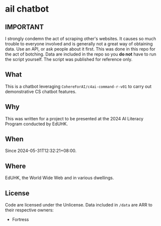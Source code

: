 # ail chatbot

## IMPORTANT
I strongly condemn the act of scraping other's websites. It causes so much trouble to everyone involved and is generally not a great way of obtaining data. Use an API, or ask people about it first.
This was done in this repo for the act of botching. Data are included in the repo so you **do not** have to run the script yourself. The script was published for reference only.

## What
This is a chatbot leveraging `CohereForAI/c4ai-command-r-v01` to carry out demonstrative CS chatbot features.

## Why
This was written for a project to be presented at the 2024 AI Literacy Program conducted by EdUHK.

## When
Since 2024-05-31T12:32:21+08:00.

## Where
EdUHK, the World Wide Web and in various dwellings.

## License
Code are licensed under the Unlicense. Data included in `/data` are ARR to their respective owners:
- Fortress
